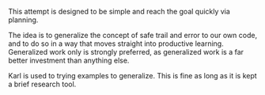 This attempt is designed to be simple and reach the goal quickly via planning.

The idea is to generalize the concept of safe trail and error to our own code, and
to do so in a way that moves straight into productive learning.  Generalized work
only is strongly preferred, as generalized work is a far better investment than anything else.

Karl is used to trying examples to generalize.  This is fine as long as it is kept a brief research tool.

